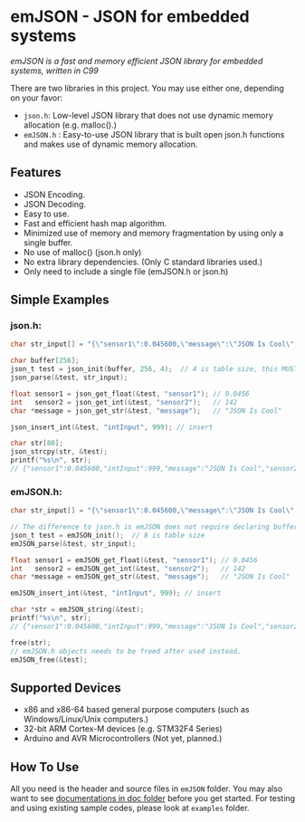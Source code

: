 emJSON - JSON for embedded systems
==================================

_emJSON is a fast and memory efficient JSON library for embedded systems, written in C99_

There are two libraries in this project. You may use either one, depending on your favor:
* `json.h`: Low-level JSON library that does not use dynamic memory allocation (e.g. malloc().)
* `emJSON.h` : Easy-to-use JSON library that is built open json.h functions and makes use of dynamic memory allocation.

Features
--------

* JSON Encoding.
* JSON Decoding.
* Easy to use.
* Fast and efficient hash map algorithm.
* Minimized use of memory and memory fragmentation by using only a single buffer.
* No use of malloc() (json.h only)
* No extra library dependencies. (Only C standard libraries used.)
* Only need to include a single file (emJSON.h or json.h)

Simple Examples
---------------

### json.h:
``` C
char str_input[] = "{\"sensor1\":0.045600,\"message\":\"JSON Is Cool\",\"sensor2\":142}";

char buffer[256];
json_t test = json_init(buffer, 256, 4);  // 4 is table size, this MUST be power of 2.
json_parse(&test, str_input);

float sensor1 = json_get_float(&test, "sensor1"); // 0.0456
int   sensor2 = json_get_int(&test, "sensor2");   // 142
char *message = json_get_str(&test, "message");   // "JSON Is Cool"

json_insert_int(&test, "intInput", 999); // insert

char str[80];
json_strcpy(str, &test);
printf("%s\n", str);
// {"sensor1":0.045600,"intInput":999,"message":"JSON Is Cool","sensor2":142}
```

### emJSON.h:
``` C
char str_input[] = "{\"sensor1\":0.045600,\"message\":\"JSON Is Cool\",\"sensor2\":142}";

// The difference to json.h is emJSON does not require declaring buffer. 
json_t test = emJSON_init();  // 8 is table size
emJSON_parse(&test, str_input);

float sensor1 = emJSON_get_float(&test, "sensor1"); // 0.0456
int   sensor2 = emJSON_get_int(&test, "sensor2");   // 142
char *message = emJSON_get_str(&test, "message");   // "JSON Is Cool"

emJSON_insert_int(&test, "intInput", 999); // insert

char *str = emJSON_string(&test);
printf("%s\n", str);
// {"sensor1":0.045600,"intInput":999,"message":"JSON Is Cool","sensor2":142}

free(str);
// emJSON.h objects needs to be freed after used instead.
emJSON_free(&test);
```

Supported Devices
-----------------

* x86 and x86-64 based general purpose computers (such as Windows/Linux/Unix computers.)
* 32-bit ARM Cortex-M devices (e.g. STM32F4 Series)
* Arduino and AVR Microcontrollers (Not yet, planned.)

How To Use
----------

All you need is the header and source files in `emJSON` folder.
You may also want to see 
[documentations in doc folder](emJSON/blob/tree/master/docs)
before you get started.
For testing and using existing sample codes, please look at 
`examples` folder. 
